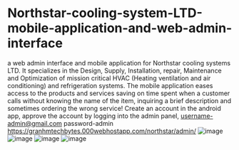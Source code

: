 # Northstar-cooling-system-LTD-mobile-application-and-web-admin-interface
a web admin interface and mobile application for Northstar cooling systems LTD.
It specializes in the Design, Supply, Installation, repair, Maintenance and 
Optimization of mission critical HVAC (Heating ventilation and air conditioning)
and refrigeration systems. The mobile application eases access to the products 
and services saving on time spent when a customer calls without knowing the name
of the item, inquiring a brief description and sometimes ordering the wrong service!
Create an account in the android app, approve the account by logging into the
admin panel, username-admin@gmail.com   password-admin
https://granhmtechbytes.000webhostapp.com/northstar/admin/
![image](https://user-images.githubusercontent.com/100862586/161347003-4256370e-5d2c-4dc6-a952-ac3f838ba0cd.png)
![image](https://user-images.githubusercontent.com/100862586/161346375-5b454e3f-c3f4-476a-9e8c-ef9b5f07e8b1.png)
![image](https://user-images.githubusercontent.com/100862586/161346389-742ad1f3-30e3-49a7-a291-13ba6e2a5eb5.png)
![image](https://user-images.githubusercontent.com/100862586/161346408-58478350-67c8-43c2-86ea-5ea07f975123.png)
